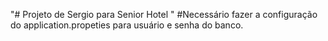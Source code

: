 "# Projeto de Sergio para Senior Hotel " 
#Necessário fazer a configuração do application.propeties para usuário e senha do banco.
